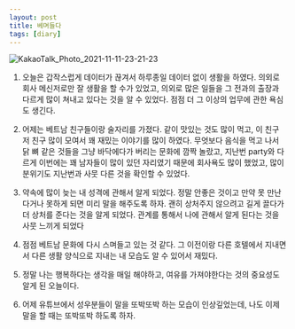 ```yaml
---
layout: post
title: 베며들다
tags: [diary]
---
```


![KakaoTalk_Photo_2021-11-11-23-21-23](https://user-images.githubusercontent.com/50545088/141314345-53d9ee31-ef77-4540-aca0-3f5d794b42a2.jpeg)

1. 오늘은 갑작스럽게 데이터가 끊겨서 하루종일 데이터 없이 생활을 하였다. 의외로 회사 메신저로만 잘 생활을 할 수가 있었고, 의외로 많은 일들을 그 전과의 출장과 다르게 많이 쳐내고 있다는 것을 알 수 있었다. 점점 더 그 이상의 업무에 관한 욕심도 생긴다.

2. 어제는 베트남 친구들이랑 술자리를 가졌다. 같이 맛있는 것도 많이 먹고, 이 친구 저 친구 많이 모여서 꽤 재밌는 이야기를 많이 하였다. 무엇보다 음식을 먹고 나서 닭 뼈 같은 것들을 그냥 바닥에다가 버리는 문화에 깜짝 놀랐고, 지난번 party와 다르게 이번에는 꽤 남자들이 많이 있던 자리였기 때문에 회사욕도 많이 했었고, 많이 분위기도 지난번과 사뭇 다른 것을 확인할 수 있었다.

3. 약속에 많이 늦는 내 성격에 관해서 알게 되었다. 정말 안좋은 것이고 만약 못 만난다거나 못하게 되면 미리 말을 해주도록 하자. 괜히 상처주지 않으려고 길게 끌다가 더 상처를 준다는 것을 알게 되었다. 관계를 통해서 나에 관해서 알게 된다는 것을 사뭇 느끼게 되었다

4. 점점 베트남 문화에 다시 스며들고 있는 것 같다. 그 이전이랑 다른 호텔에서 지내면서 다른 생활 양식으로 지내는 내 모습도 알 수 있어서 재밌다.

5. 정말 나는 행복하다는 생각을 매일 해야하고, 여유를 가져야한다는 것의 중요성도 알게 된 오늘이다.

6. 어제 유튜브에서 성우분들이 말을 또박또박 하는 모습이 인상깊었는데, 나도 이제 말을 할 때는 또박또박 하도록 하자.